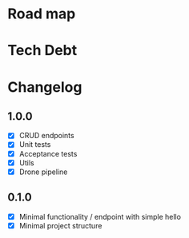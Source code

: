 # Road map

# Tech Debt

# Changelog

## 1.0.0

- [x] CRUD endpoints
- [x] Unit tests
- [x] Acceptance tests
- [x] Utils
- [x] Drone pipeline

## 0.1.0

- [x] Minimal functionality / endpoint with simple hello
- [x] Minimal project structure
